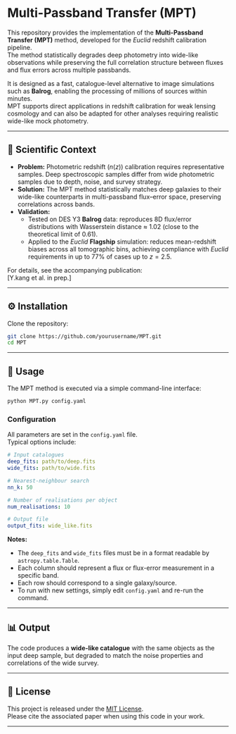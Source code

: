 # Multi-Passband Transfer (MPT)

This repository provides the implementation of the **Multi-Passband Transfer (MPT)** method, developed for the *Euclid* redshift calibration pipeline.  
The method statistically degrades deep photometry into wide-like observations while preserving the full correlation structure between fluxes and flux errors across multiple passbands.  

It is designed as a fast, catalogue-level alternative to image simulations such as **Balrog**, enabling the processing of millions of sources within minutes.  
MPT supports direct applications in redshift calibration for weak lensing cosmology and can also be adapted for other analyses requiring realistic wide-like mock photometry.

---

## 🔬 Scientific Context

- **Problem:** Photometric redshift ($n(z)$) calibration requires representative samples. Deep spectroscopic samples differ from wide photometric samples due to depth, noise, and survey strategy.  
- **Solution:** The MPT method statistically matches deep galaxies to their wide-like counterparts in multi-passband flux–error space, preserving correlations across bands.  
- **Validation:**  
  - Tested on DES Y3 **Balrog** data: reproduces 8D flux/error distributions with Wasserstein distance ≈ 1.02 (close to the theoretical limit of 0.61).  
  - Applied to the *Euclid* **Flagship** simulation: reduces mean-redshift biases across all tomographic bins, achieving compliance with *Euclid* requirements in up to 77% of cases up to $z=2.5$.  

For details, see the accompanying publication:  
[Y.kang et al. in prep.]

---

## ⚙️ Installation

Clone the repository:

```bash
git clone https://github.com/yourusername/MPT.git
cd MPT
```

---

## 🚀 Usage

The MPT method is executed via a simple command-line interface:

```bash
python MPT.py config.yaml
```

### Configuration

All parameters are set in the `config.yaml` file.  
Typical options include:

```yaml
# Input catalogues
deep_fits: path/to/deep.fits
wide_fits: path/to/wide.fits

# Nearest-neighbour search
nn_k: 50

# Number of realisations per object
num_realisations: 10

# Output file
output_fits: wide_like.fits
```

**Notes:**
- The `deep_fits` and `wide_fits` files must be in a format readable by `astropy.table.Table`.
- Each column should represent a flux or flux-error measurement in a specific band.
- Each row should correspond to a single galaxy/source.
- To run with new settings, simply edit `config.yaml` and re-run the command.
  
---

## 📊 Output

The code produces a **wide-like catalogue** with the same objects as the input deep sample, but degraded to match the noise properties and correlations of the wide survey.  

---

## 📄 License

This project is released under the [MIT License](LICENSE).  
Please cite the associated paper when using this code in your work.  

---
